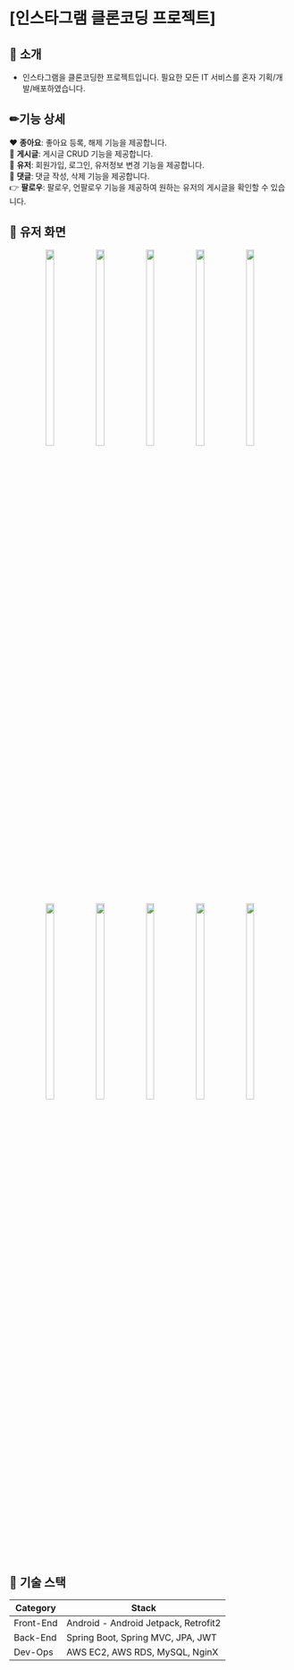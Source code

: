 # [인스타그램 클론코딩 프로젝트]
## 📢 소개
* 인스타그램을 클론코딩한 프로젝트입니다. 필요한 모든 IT 서비스를 혼자 기획/개발/배포하였습니다.

## ✏기능 상세
♥ <b>종아요</b>: 좋아요 등록, 해제 기능을 제공합니다. <br>
📄 <b>게시글</b>: 게시글 CRUD 기능을 제공합니다. <br>
👨 <b>유저</b>: 회원가입, 로그인, 유저정보 변경 기능을 제공합니다. <br>
💬 <b>댓글</b>: 댓글 작성, 삭제 기능을 제공합니다.  <br>
👉 <b>팔로우</b>: 팔로우, 언팔로우 기능을 제공하여 원하는 유저의 게시글을 확인할 수 있습니다. <br>

## 📸 유저 화면
<p align="center">
<img src="https://user-images.githubusercontent.com/55183957/209314411-0a61ce06-c6c0-4787-abe8-fcc486320815.jpg" width="17%" height="30%">
<img src="https://user-images.githubusercontent.com/55183957/209313544-e1e2f96a-9477-4fde-809e-ed137b2958fa.jpg" width="17%" height="30%">
<img src="https://user-images.githubusercontent.com/55183957/209312685-dd582366-463e-44a5-b56a-f2dd668f686b.jpg" width="17%" height="30%">
<img src="https://user-images.githubusercontent.com/55183957/209315325-4831ac0b-1f4f-4f24-8621-91f9d34e8931.jpg" width="17%" height="30%">
<img src="https://user-images.githubusercontent.com/55183957/209313469-7d64a69a-4dca-458b-85f1-962e2bb1a65a.jpg" width="17%" height="30%">
<br>
<img src="https://user-images.githubusercontent.com/55183957/209313147-29b345f5-7bfe-409a-b6d9-a41bb7169e0b.jpg" width="17%" height="30%">
<img src="https://user-images.githubusercontent.com/55183957/209312793-c02f97b1-945c-4368-9cde-e7bf332414b7.jpg" width="17%" height="30%">
<img src="https://user-images.githubusercontent.com/55183957/209312838-91f200e2-dfa6-4439-a0d4-b61e5234c5a1.jpg" width="17%" height="30%">
<img src="https://user-images.githubusercontent.com/55183957/209312821-d4d89800-07c1-4296-a7cf-b7966f0454b1.jpg" width="17%" height="30%">
<img src="https://user-images.githubusercontent.com/55183957/209316477-2c16096a-d0bd-4bc3-bcc0-e4d5000321e1.jpg" width="17%" height="30%">
</p>

## 📌 기술 스택
|Category|Stack|
|------|---|
|Front-End|Android - Android Jetpack, Retrofit2|
|Back-End|Spring Boot, Spring MVC, JPA, JWT|
|Dev-Ops|AWS EC2, AWS RDS, MySQL, NginX|
